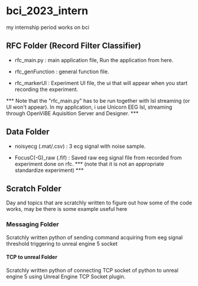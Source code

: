 # bci_2023_intern
my internship period works on bci


## RFC Folder (Record Filter Classifier)
 
* rfc_main.py : main application file, Run the application from here.

* rfc_genFunction : general function file.

* rfc_markerUI : Experiment UI file, the ui that will appear when you start recording the experiment.

*** Note that the "rfc_main.py" has to be run together with lsl streaming (or UI won't appear). In my application, i use Unicorn EEG lsl, streaming through OpenViBE Aquisition Server and Designer. ***

## Data Folder

* noisyecg (.mat/.csv) : 3 ecg signal with noise sample.

* FocusC(-G)_raw (.fif) : Saved raw eeg signal file from recorded from experiment done on rfc. *** (note that it is not an appropriate standardize experiment) ***

## Scratch Folder

Day and topics that are scratchly written to figure out how some of the code works, may be there is some example useful here
### Messaging Folder

Scratchly written python of sending command acquiring from eeg signal threshold triggering to unreal engine 5 socket

#### TCP to unreal Folder

Scratchly written python of connecting TCP socket of python to unreal engine 5 using Unreal Engine TCP Socket plugin.
